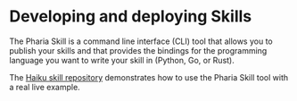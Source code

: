 # Developing and deploying Skills

The Pharia Skill is a command line interface (CLI) tool that allows you to publish your skills and that provides the
bindings for the programming language you want to write your skill in (Python, Go, or Rust).

The [Haiku skill repository](https://gitlab.aleph-alpha.de/engineering/haiku-skill-python) demonstrates how to use the
Pharia Skill tool with a real live example.

